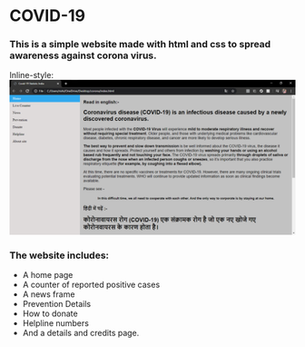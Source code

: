 # COVID-19

### This is a simple website made with html and css to spread awareness against corona virus.

Inline-style: 
![alt text](https://github.com/Rishikesh-12/Covid-19/blob/master/icons/Screenshot%20(64).png "Home Page")


### The website includes:
* A home page
* A counter of reported positive cases
* A news frame
* Prevention Details
* How to donate
* Helpline numbers
* And a details and credits page.